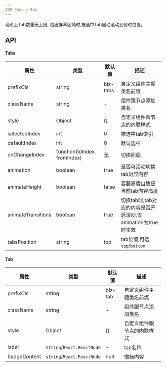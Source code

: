 ```yaml
---
切换 Tabs > Tab
---
```


理论上Tab数量无上限, 超出屏幕区域时,被选中Tab自动滚动到何时位置。

## API
#### Tabs
| 属性      | 类型    | 默认值       | 描述         |
|----------|---------|------------|--------------|
|prefixCls |string   |biz-tabs  | 自定义组件主题类名前缀|
|className | string  |-           |组件跟节点添加类名|
|style|Object|{}|自定义组件跟节点的内联样式|
|selectedIndex|int|0|被选中tab索引|
|defaultIndex|int|0|默认选中|
|onChangeIndex|function(toIndex, fromIndex)|无|切换回调|
|animation|boolean|true|是否可活动切换tab对应内容|
|animateHeight|boolean|false|容器高度自适应当前tab内容高度|
|animateTransitions|boolean|true|切换tab时,tab对应的内容是否开启滚动,仅animation为true时生效|
|tabsPosition|string|top|tab位置,可选`top`/`bottom`|

#### Tab
| 属性      | 类型    | 默认值       | 描述         |
|----------|---------|------------|--------------|
|prefixCls |string   |biz-tab  | 自定义组件主题类名前缀|
|className | string  |-           |组件跟节点添加类名|
|style|Object|{}|自定义组件跟节点的内联样式|
|label|`string`/`React.ReactNode`|-|tab名称|
|badgeContent|`string`/`React.ReactNode`|null|徽标内容|